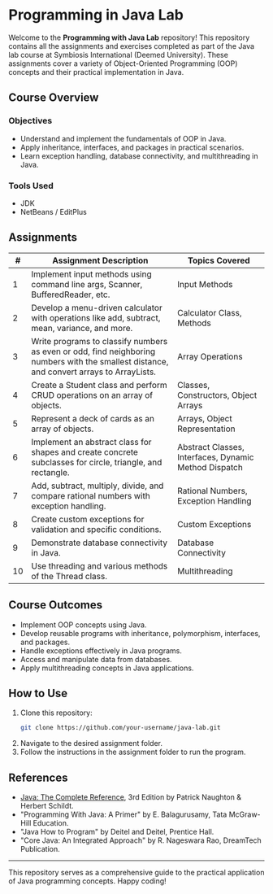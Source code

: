 # Programming in Java Lab

Welcome to the **Programming with Java Lab** repository! This repository contains all the assignments and exercises completed as part of the Java lab course at Symbiosis International (Deemed University). These assignments cover a variety of Object-Oriented Programming (OOP) concepts and their practical implementation in Java.

## Course Overview

### Objectives
- Understand and implement the fundamentals of OOP in Java.
- Apply inheritance, interfaces, and packages in practical scenarios.
- Learn exception handling, database connectivity, and multithreading in Java.

### Tools Used
- JDK
- NetBeans / EditPlus

## Assignments

| #   | Assignment Description                                                                                                                                                      | Topics Covered                                                                 |
| --- | -------------------------------------------------------------------------------------------------------------------------------------------------------------------------- | ----------------------------------------------------------------------------- |
| 1   | Implement input methods using command line args, Scanner, BufferedReader, etc.                                                                                             | Input Methods                                                                 |
| 2   | Develop a menu-driven calculator with operations like add, subtract, mean, variance, and more.                                                                             | Calculator Class, Methods                                                     |
| 3   | Write programs to classify numbers as even or odd, find neighboring numbers with the smallest distance, and convert arrays to ArrayLists.                                   | Array Operations                                                              |
| 4   | Create a Student class and perform CRUD operations on an array of objects.                                                                                                 | Classes, Constructors, Object Arrays                                          |
| 5   | Represent a deck of cards as an array of objects.                                                                                                                          | Arrays, Object Representation                                                 |
| 6   | Implement an abstract class for shapes and create concrete subclasses for circle, triangle, and rectangle.                                                                 | Abstract Classes, Interfaces, Dynamic Method Dispatch                         |
| 7   | Add, subtract, multiply, divide, and compare rational numbers with exception handling.                                                                                     | Rational Numbers, Exception Handling                                          |
| 8   | Create custom exceptions for validation and specific conditions.                                                                                                           | Custom Exceptions                                                             |
| 9   | Demonstrate database connectivity in Java.                                                                                                                                 | Database Connectivity                                                         |
| 10  | Use threading and various methods of the Thread class.                                                                                                                     | Multithreading                                                                |

## Course Outcomes
- Implement OOP concepts using Java.
- Develop reusable programs with inheritance, polymorphism, interfaces, and packages.
- Handle exceptions effectively in Java programs.
- Access and manipulate data from databases.
- Apply multithreading concepts in Java applications.

## How to Use

1. Clone this repository:
   ```bash
   git clone https://github.com/your-username/java-lab.git
   ```
2. Navigate to the desired assignment folder.
3. Follow the instructions in the assignment folder to run the program.

## References

- [Java: The Complete Reference](https://www.oreilly.com/), 3rd Edition by Patrick Naughton & Herbert Schildt.
- "Programming With Java: A Primer" by E. Balagurusamy, Tata McGraw-Hill Education.
- "Java How to Program" by Deitel and Deitel, Prentice Hall.
- "Core Java: An Integrated Approach" by R. Nageswara Rao, DreamTech Publication.

---

This repository serves as a comprehensive guide to the practical application of Java programming concepts. Happy coding!
